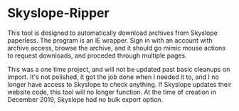 # Skyslope-Ripper

This tool is designed to automatically download archives from Skyslope paperless. The program is an IE wrapper.  Sign in with an account with archive access, browse the archive, and it should go mimic mouse actions to request downloads, and proceded through multiple pages.

This was a one time project, and will not be updated past basic cleanups on import. It's not polished, it got the job done when I needed it to, and I no longer have access to Skyslope to check anything.  If Skyslope updates their website code, this tool will no longer function. At the time of creation in December 2019, Skyslope had no bulk export option.
